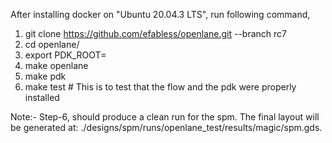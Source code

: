 After installing docker on "Ubuntu 20.04.3 LTS", run following command,
1. git clone https://github.com/efabless/openlane.git --branch rc7
2. cd openlane/
3. export PDK_ROOT=
4. make openlane
5. make pdk
6. make test # This is to test that the flow and the pdk were properly installed

Note:- Step-6, should produce a clean run for the spm. The final layout will be generated at: ./designs/spm/runs/openlane_test/results/magic/spm.gds.
